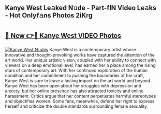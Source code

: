 ## Kanye West Le𝚊ked N𝚞de - Part-flN Video Le𝚊ks - Hot Onlyf𝚊ns Photos 2iKrg

# <h2><a href="http://ac4130.deff.icu/?id=Kanye+West">🔗 New 👉🔴 Kanye West VIDEO Photos</a></h2>

[![Kanye West N𝚞des](https://i.imgur.com/rIISA9y.gif)](http://ac4130.deff.icu/?id=Kanye+West)
Kanye West is a contemporary artist whose innovative and thought-provoking works have captured the attention of the art world. Her unique artistic vision, coupled with her ability to connect with viewers on a deep emotional level, has earned her a place among the rising stars of contemporary art. With her continued exploration of the human condition and her commitment to pushing the boundaries of her craft, Kanye West is sure to leave a lasting impact on the art world and beyond. Kanye West has been open about her struggles with depression and anxiety, but her online presence has also attracted toxicity and online harassment. Critics argue that her content perpetuates harmful stereotypes and objectifies women. Some fans, meanwhile, defend her right to express herself and criticize the double standards surrounding female sexuality.
